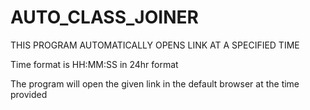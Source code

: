 # AUTO_CLASS_JOINER

THIS PROGRAM AUTOMATICALLY OPENS LINK AT A SPECIFIED TIME


Time format is HH:MM:SS in 24hr format


The program will open the given link in the default browser at the time provided
